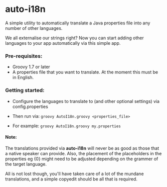# auto-i18n


A simple utility to automatically translate a Java properties file into any number of other languages. 

We all externalise our strings right? Now you can start adding other languages to your app automatically via
this simple app.

### Pre-requisites:

* Groovy 1.7 or later
* A properties file that you want to translate. At the moment this must be in English.

### Getting started:


* Configure the languages to translate to (and other optional settings) via config.properties
* Then run via:
  `groovy AutoI18n.groovy <properties_file>`

* For example:
  `groovy AutoI18n.groovy my.properties`


#### Note:

The translations provided via <strong>auto-i18n</strong> will never be as good as those that a native speaker can provide. 
Also, the placement of the placeholders in the properties eg {0} might need to be adjusted depending on the grammer of the target language.

All is not lost though, you'll have taken care of a lot of the mundane translations, and a simple copyedit should be all that is required.
